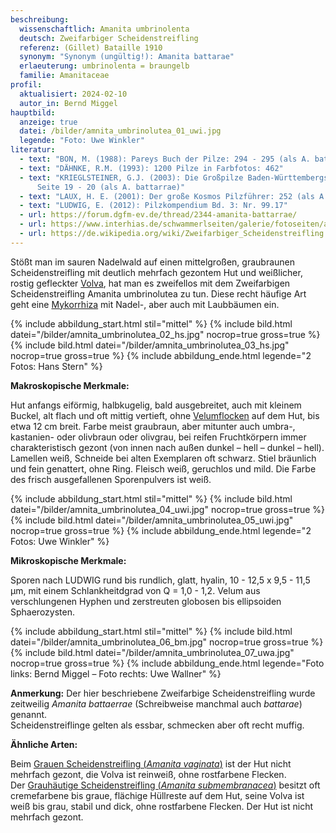 ```yaml
---
beschreibung:
  wissenschaftlich: Amanita umbrinolenta
  deutsch: Zweifarbiger Scheidenstreifling
  referenz: (Gillet) Bataille 1910
  synonym: "Synonym (ungültig!): Amanita battarae"
  erlaeuterung: umbrinolenta = braungelb
  familie: Amanitaceae
profil:
  aktualisiert: 2024-02-10
  autor_in: Bernd Miggel
hauptbild:
  anzeige: true
  datei: /bilder/amnita_umbrinolutea_01_uwi.jpg
  legende: "Foto: Uwe Winkler"
literatur:
  - text: "BON, M. (1988): Pareys Buch der Pilze: 294 - 295 (als A. battarrae)"
  - text: "DÄHNKE, R.M. (1993): 1200 Pilze in Farbfotos: 462"
  - text: "KRIEGLSTEINER, G.J. (2003): Die Großpilze Baden-Württembergs, Band 4,
      Seite 19 - 20 (als A. battarrae)"
  - text: "LAUX, H. E. (2001): Der große Kosmos Pilzführer: 252 (als A. battarrae)"
  - text: "LUDWIG, E. (2012): Pilzkompendium Bd. 3: Nr. 99.17"
  - url: https://forum.dgfm-ev.de/thread/2344-amanita-battarrae/
  - url: https://www.interhias.de/schwammerlseiten/galerie/fotoseiten/amanita-battarae-1.html
  - url: https://de.wikipedia.org/wiki/Zweifarbiger_Scheidenstreifling
---
```

Stößt man im sauren Nadelwald auf einen mittelgroßen, graubraunen Scheidenstreifling mit deutlich mehrfach gezontem Hut und weißlicher, rostig gefleckter [Volva](Volva "Glossar"), hat man es zweifellos mit dem Zweifarbigen Scheidenstreifling Amanita umbrinolutea zu tun. Diese recht häufige Art geht eine [Mykorrhiza](Mykorrhiza "Glossar") mit Nadel-, aber auch mit Laubbäumen ein.

{% include abbildung_start.html stil="mittel" %}
{% include bild.html datei="/bilder/amnita_umbrinolutea_02_hs.jpg" nocrop=true gross=true %}
{% include bild.html datei="/bilder/amnita_umbrinolutea_03_hs.jpg" nocrop=true gross=true %}
{% include abbildung_ende.html legende="2 Fotos: Hans Stern" %}

**Makroskopische Merkmale:**

Hut anfangs eiförmig, halbkugelig, bald ausgebreitet, auch mit kleinem Buckel, alt flach und oft mittig vertieft, ohne [Velumflocken](Velum "Glossar") auf dem Hut, bis etwa 12 cm breit. Farbe meist graubraun, aber mitunter auch umbra-, kastanien- oder olivbraun oder olivgrau, bei reifen Fruchtkörpern immer charakteristisch gezont (von innen nach außen dunkel – hell – dunkel – hell). Lamellen weiß, Schneide bei alten Exemplaren oft schwarz. Stiel bräunlich und fein genattert, ohne Ring. Fleisch weiß, geruchlos und mild. Die Farbe des frisch ausgefallenen Sporenpulvers ist weiß.

{% include abbildung_start.html stil="mittel" %}
{% include bild.html datei="/bilder/amnita_umbrinolutea_04_uwi.jpg" nocrop=true gross=true %}
{% include bild.html datei="/bilder/amnita_umbrinolutea_05_uwi.jpg" nocrop=true gross=true %}
{% include abbildung_ende.html legende="2 Fotos: Uwe Winkler" %}

**Mikroskopische Merkmale:**

Sporen nach LUDWIG rund bis rundlich, glatt, hyalin, 10 - 12,5 x 9,5 - 11,5 µm, mit einem Schlankheitdgrad von Q = 1,0 - 1,2. Velum aus verschlungenen Hyphen und zerstreuten globosen bis ellipsoiden Sphaerozysten.

{% include abbildung_start.html stil="mittel" %}
{% include bild.html datei="/bilder/amnita_umbrinolutea_06_bm.jpg" nocrop=true gross=true %}
{% include bild.html datei="/bilder/amnita_umbrinolutea_07_uwa.jpg" nocrop=true gross=true %}
{% include abbildung_ende.html legende="Foto links: Bernd Miggel – Foto rechts: Uwe Wallner" %}

**Anmerkung:** Der hier beschriebene Zweifarbige Scheidenstreifling wurde zeitweilig *Amanita battaerrae* (Schreibweise manchmal auch *battarae*) genannt.\
Scheidenstreiflinge gelten als essbar, schmecken aber oft recht muffig.

**Ähnliche Arten:**

Beim  [Grauen Scheidenstreifling (*Amanita vaginata*)](/pilze/amanita-vaginata-grauer-scheidenstreifling) ist der Hut nicht mehrfach gezont, die Volva ist reinweiß, ohne rostfarbene Flecken.\
Der [Grauhäutige Scheidenstreifling (*Amanita submembranacea*)](/pilze/amanita-vaginata-grauer-scheidenstreifling) besitzt oft cremefarbene bis graue, flächige Hüllreste auf dem Hut, seine Volva ist weiß bis grau, stabil und dick, ohne rostfarbene Flecken. Der Hut ist nicht mehrfach gezont.